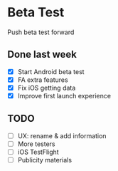 <!-- slide -->
# Beta Test

Push beta test forward

<!-- slide -->
## Done last week

- [x] Start Android beta test
- [x] FA extra features
- [x] Fix iOS getting data
- [x] Improve first launch experience

<!-- slide -->
## TODO

- [ ] UX: rename & add information
- [ ] More testers
- [ ] iOS TestFlight
- [ ] Publicity materials
